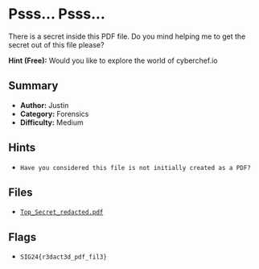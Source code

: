 # Psss... Psss...

There is a secret inside this PDF file.
Do you mind helping me to get the secret out of this file please?

**Hint (Free):** Would you like to explore the world of cyberchef.io

## Summary
- **Author:** Justin
- **Category:** Forensics
- **Difficulty:** Medium

## Hints
- `Have you considered this file is not initially created as a PDF?`

## Files
- [`Top_Secret_redacted.pdf`](./dist/Top_Secret_redacted.pdf)

## Flags
- `SIG24{r3dact3d_pdf_fil3}`
